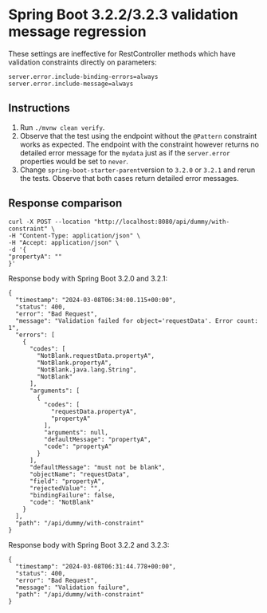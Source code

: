 # Spring Boot 3.2.2/3.2.3 validation message regression

These settings are ineffective for RestController methods which have validation constraints directly on parameters:
```
server.error.include-binding-errors=always
server.error.include-message=always
```

## Instructions

1. Run `./mvnw clean verify`.
2. Observe that the test using the endpoint without the `@Pattern` constraint works as expected. The endpoint with the constraint
   however returns no detailed error message for the `mydata` just as if the `server.error` properties would be set to `never`.
3. Change `spring-boot-starter-parent`version to `3.2.0` or `3.2.1` and rerun the tests. Observe that both cases return
   detailed error messages.

## Response comparison
```
curl -X POST --location "http://localhost:8080/api/dummy/with-constraint" \
-H "Content-Type: application/json" \
-H "Accept: application/json" \
-d '{
"propertyA": ""
}'
```

Response body with Spring Boot 3.2.0 and 3.2.1:
```
{
  "timestamp": "2024-03-08T06:34:00.115+00:00",
  "status": 400,
  "error": "Bad Request",
  "message": "Validation failed for object='requestData'. Error count: 1",
  "errors": [
    {
      "codes": [
        "NotBlank.requestData.propertyA",
        "NotBlank.propertyA",
        "NotBlank.java.lang.String",
        "NotBlank"
      ],
      "arguments": [
        {
          "codes": [
            "requestData.propertyA",
            "propertyA"
          ],
          "arguments": null,
          "defaultMessage": "propertyA",
          "code": "propertyA"
        }
      ],
      "defaultMessage": "must not be blank",
      "objectName": "requestData",
      "field": "propertyA",
      "rejectedValue": "",
      "bindingFailure": false,
      "code": "NotBlank"
    }
  ],
  "path": "/api/dummy/with-constraint"
}
```

Response body with Spring Boot 3.2.2 and 3.2.3:
```
{
  "timestamp": "2024-03-08T06:31:44.778+00:00",
  "status": 400,
  "error": "Bad Request",
  "message": "Validation failure",
  "path": "/api/dummy/with-constraint"
}
```
